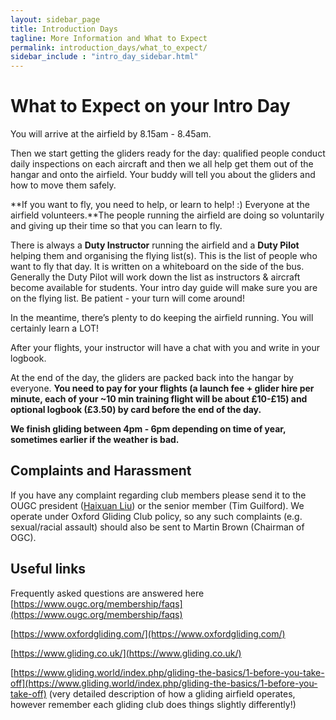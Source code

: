 ```yaml
---
layout: sidebar_page
title: Introduction Days
tagline: More Information and What to Expect
permalink: introduction_days/what_to_expect/
sidebar_include : "intro_day_sidebar.html"
---
```


<title>Intro Days: What to Expect - OUGC</title>

<!-- <div class="page-layout">
<aside class="sidebar">
  <ul class="side-nav">
    <li><span class="section-label">Introduction Days</span></li>
    
  <li>
    <a href="/introduction_days/key_information/" class="{% if page.url == '/intro/key-info/' %}active-black{% endif %}">Key Information</a>
  </li>
    <li>
      <a href="/introduction_days/basic_airfield_safety/" class="{% if page.url == '/intro/safety/' %}active-black{% endif %}">Basic Airfield Safety</a>
    </li>
    <li>
      <a href="/introduction_days/what_to_expect/" class="{% if page.url == '/intro/more-info/' %}active-black{% endif %}">More Information and What to Expect</a>
    </li>
  </ul>
</aside>
</div> -->

# What to Expect on your Intro Day
You will arrive at the airfield by 8.15am - 8.45am.  

Then we start getting the gliders ready for the day: qualified people conduct daily inspections on each aircraft and then we all help get them out of the hangar and onto the airfield. Your buddy will tell you about the gliders and how to move them safely.  

**If you want to fly, you need to help, or learn to help! :) Everyone at the airfield volunteers.**The people running the airfield are doing so voluntarily and giving up their time so that you can learn to fly.  

There is always a **Duty Instructor** running the airfield and a **Duty Pilot** helping them and organising the flying list(s). This is the list of people who want to fly that day. It is written on a whiteboard on the side of the bus. Generally the Duty Pilot will work down the list as instructors & aircraft become available for students. Your intro day guide will make sure you are on the flying list. Be patient - your turn will come around!  

In the meantime, there’s plenty to do keeping the airfield running. You will certainly learn a LOT!  

After your flights, your instructor will have a chat with you and write in your logbook.  

At the end of the day, the gliders are packed back into the hangar by everyone. **You need to pay for your flights (a launch fee + glider hire per minute, each of your ~10 min training flight will be about £10-£15) and optional logbook (£3.50) by card before the end of the day.**

**We finish gliding between 4pm - 6pm depending on time of year, sometimes earlier if the weather is bad.**

## Complaints and Harassment
If you have any complaint regarding club members please send it to the OUGC president ([Haixuan Liu](mailto:president@ougc.org)) or the senior member (Tim Guilford). We operate under Oxford Gliding Club policy, so any such complaints (e.g. sexual/racial assault) should also be sent to Martin Brown (Chairman of OGC).

## Useful links
Frequently asked questions are answered here [https://www.ougc.org/membership/faqs](https://www.ougc.org/membership/faqs)

[https://www.oxfordgliding.com/](https://www.oxfordgliding.com/)

[https://www.gliding.co.uk/](https://www.gliding.co.uk/)

[https://www.gliding.world/index.php/gliding-the-basics/1-before-you-take-off](https://www.gliding.world/index.php/gliding-the-basics/1-before-you-take-off) (very detailed description of how a gliding airfield operates, however remember each gliding club does things slightly differently!)


